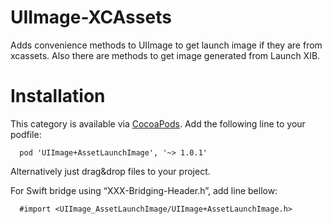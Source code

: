 UIImage-XCAssets
================

Adds convenience methods to UIImage to get launch image if they are from xcassets. Also there are methods to get image generated from Launch XIB.

Installation
================

This category is available via [CocoaPods](http://cocoapods.org/). Add the following line to your podfile:

      pod 'UIImage+AssetLaunchImage', '~> 1.0.1'
      
Alternatively just drag&drop files to your project.


For Swift bridge using “XXX-Bridging-Header.h”, add line bellow:

      #import <UIImage_AssetLaunchImage/UIImage+AssetLaunchImage.h>